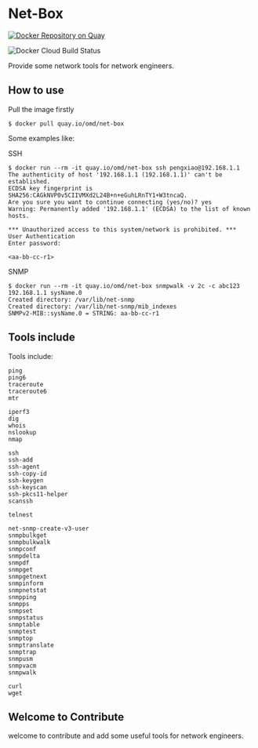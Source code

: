 # Net-Box

[![Docker Repository on Quay](https://quay.io/repository/omd/net-box/status "Docker Repository on Quay")](https://quay.io/repository/omd/net-box)

![Docker Cloud Build Status](https://img.shields.io/docker/cloud/build/xiaopeng163/net-box?style=plastic)

Provide some network tools for network engineers.

## How to use

Pull the image firstly

```
$ docker pull quay.io/omd/net-box
```

Some examples like:

SSH

```
$ docker run --rm -it quay.io/omd/net-box ssh pengxiao@192.168.1.1
The authenticity of host '192.168.1.1 (192.168.1.1)' can't be established.
ECDSA key fingerprint is SHA256:CAGkNVP0v5CIIVMXd2L24B+n+eGuhLRnTY1+W3tncaQ.
Are you sure you want to continue connecting (yes/no)? yes
Warning: Permanently added '192.168.1.1' (ECDSA) to the list of known hosts.

*** Unauthorized access to this system/network is prohibited. ***
User Authentication
Enter password:

<aa-bb-cc-r1>
```

SNMP

```
$ docker run --rm -it quay.io/omd/net-box snmpwalk -v 2c -c abc123 192.168.1.1 sysName.0
Created directory: /var/lib/net-snmp
Created directory: /var/lib/net-snmp/mib_indexes
SNMPv2-MIB::sysName.0 = STRING: aa-bb-cc-r1
```


## Tools include

Tools include:

    ping
    ping6
    traceroute
    traceroute6
    mtr

    iperf3
    dig
    whois
    nslookup
    nmap

    ssh
    ssh-add
    ssh-agent
    ssh-copy-id
    ssh-keygen
    ssh-keyscan
    ssh-pkcs11-helper
    scanssh

    telnest

    net-snmp-create-v3-user
    snmpbulkget
    snmpbulkwalk
    snmpconf
    snmpdelta
    snmpdf
    snmpget
    snmpgetnext
    snmpinform
    snmpnetstat
    snmpping
    snmpps
    snmpset
    snmpstatus
    snmptable
    snmptest
    snmptop
    snmptranslate
    snmptrap
    snmpusm
    snmpvacm
    snmpwalk

    curl
    wget


## Welcome to Contribute

welcome to contribute and add some useful tools for network engineers.
